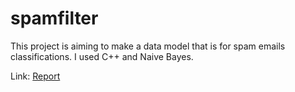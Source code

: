 # spamfilter

This project is aiming to make a data model that is for spam emails classifications. I used C++ and Naive Bayes.

Link: [Report][reportlink]

[reportlink]: https://github.com/nauco/spamfilter/blob/master/Spam%20filter.pdf
